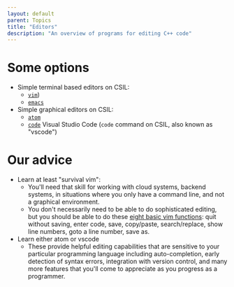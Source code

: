 ```yaml
---
layout: default
parent: Topics
title: "Editors"
description: "An overview of programs for editing C++ code"
---
```


# Some options

* Simple terminal based editors on CSIL:
   * [`vim`]([topics/vim.html))
   * [`emacs`](/topics/emacs.html)
* Simple graphical editors on CSIL:
   * [`atom`](/topics/atom.html)
   * [`code`](/topics/vscode.html) Visual Studio Code (`code` command on CSIL, also known as "vscode")

# Our advice

* Learn at least "survival vim": 
   * You'll need that skill for working with cloud systems, backend systems, in situations
     where you only have a command line, and not a graphical environment.
   * You don't necessarily need to be able to do sophisticated editing, but you should be able
     to do these [eight basic vim functions](/topics/vim_basic_eight/): quit without saving, enter code, save, copy/paste, 
     search/replace, show line numbers, goto a line number, save as.
* Learn either atom or vscode
   * These provide helpful editing capabilities that are sensitive to your particular
     programming language including auto-completion, early detection of syntax errors,
     integration with version control, and many more features that you'll come to appreciate
     as you progress as a programmer.



